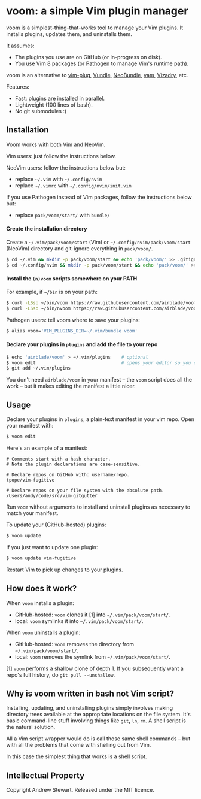 # voom: a simple Vim plugin manager

voom is a simplest-thing-that-works tool to manage your Vim plugins.  It installs plugins, updates them, and uninstalls them.

It assumes:

- The plugins you use are on GitHub (or in-progress on disk).
- You use Vim 8 packages (or [Pathogen][] to manage Vim's runtime path).

voom is an alternative to [vim-plug][], [Vundle][], [NeoBundle][], [vam][], [Vizadry][], etc.

Features:

* Fast: plugins are installed in parallel.
* Lightweight (100 lines of bash).
* No git submodules :)


## Installation

Voom works with both Vim and NeoVim.

Vim users: just follow the instructions below.

NeoVim users: follow the instructions below but:

- replace `~/.vim` with `~/.config/nvim`
- replace `~/.vimrc` with `~/.config/nvim/init.vim`

If you use Pathogen instead of Vim packages, follow the instructions below but:

- replace `pack/voom/start/` with `bundle/`


#### Create the installation directory

Create a `~/.vim/pack/voom/start` (Vim) or `~/.config/nvim/pack/voom/start` (NeoVim) directory and git-ignore everything in `pack/voom/`.

```sh
$ cd ~/.vim && mkdir -p pack/voom/start && echo 'pack/voom/' >> .gitignore
$ cd ~/.config/nvim && mkdir -p pack/voom/start && echo 'pack/voom/' >> .gitignore
```


#### Install the `(n)voom` scripts somewhere on your PATH

For example, if `~/bin` is on your path:

```sh
$ curl -LSso ~/bin/voom https://raw.githubusercontent.com/airblade/voom/master/voom
$ curl -LSso ~/bin/nvoom https://raw.githubusercontent.com/airblade/voom/master/nvoom
```

Pathogen users: tell voom where to save your plugins:

```sh
$ alias voom='VIM_PLUGINS_DIR=~/.vim/bundle voom'
```


#### Declare your plugins in `plugins` and add the file to your repo

```sh
$ echo 'airblade/voom' > ~/.vim/plugins    # optional
$ voom edit                                # opens your editor so you can declare your plugins
$ git add ~/.vim/plugins
```

You don't need `airblade/voom` in your manifest – the `voom` script does all the work – but it makes editing the manifest a little nicer.


## Usage

Declare your plugins in `plugins`, a plain-text manifest in your vim repo.  Open your manifest with:

```sh
$ voom edit
```

Here's an example of a manifest:

```
# Comments start with a hash character.
# Note the plugin declarations are case-sensitive.

# Declare repos on GitHub with: username/repo.
tpope/vim-fugitive

# Declare repos on your file system with the absolute path.
/Users/andy/code/src/vim-gitgutter
```

Run `voom` without arguments to install and uninstall plugins as necessary to match your manifest.

To update your (GitHub-hosted) plugins:

```sh
$ voom update
```

If you just want to update one plugin:

```sh
$ voom update vim-fugitive
```

Restart Vim to pick up changes to your plugins.



## How does it work?

When `voom` installs a plugin:

- GitHub-hosted: `voom` clones it [1] into `~/.vim/pack/voom/start/`.
- local: `voom` symlinks it into `~/.vim/pack/voom/start/`.

When `voom` uninstalls a plugin:

- GitHub-hosted: `voom` removes the directory from `~/.vim/pack/voom/start/`.
- local: `voom` removes the symlink from `~/.vim/pack/voom/start/`.

[1] `voom` performs a shallow clone of depth 1.  If you subsequently want a repo's full history, do `git pull --unshallow`.


## Why is voom written in bash not Vim script?

Installing, updating, and uninstalling plugins simply involves making directory trees available at the appropriate locations on the file system.  It's basic command-line stuff involving things like `git`, `ln`, `rm`.  A shell script is the natural solution.

All a Vim script wrapper would do is call those same shell commands – but with all the problems that come with shelling out from Vim.

In this case the simplest thing that works is a shell script.


  [pathogen]: https://github.com/tpope/vim-pathogen
  [vim-plug]:https://github.com/junegunn/vim-plug
  [vundle]: https://github.com/gmarik/vundle.vim
  [NeoBundle]: https://github.com/Shougo/neobundle.vim
  [vam]: https://github.com/MarcWeber/vim-addon-manager
  [vizadry]: https://github.com/ardagnir/vizardry
  [neovim]: https://neovim.io/doc/user/nvim_from_vim.html


## Intellectual Property

Copyright Andrew Stewart.  Released under the MIT licence.

